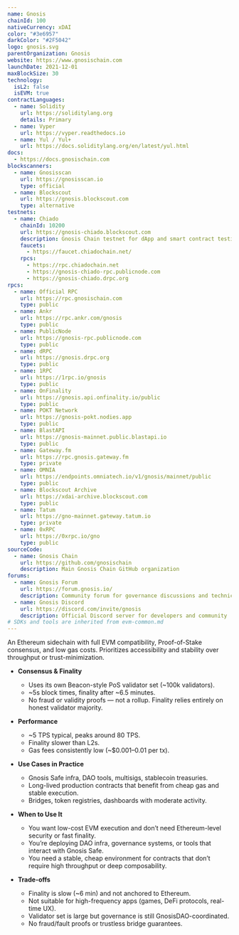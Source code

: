 ```yaml
---
name: Gnosis
chainId: 100
nativeCurrency: xDAI
color: "#3e6957"
darkColor: "#2F5042"
logo: gnosis.svg
parentOrganization: Gnosis
website: https://www.gnosischain.com
launchDate: 2021-12-01
maxBlockSize: 30
technology:
  isL2: false
  isEVM: true
contractLanguages:
  - name: Solidity
    url: https://soliditylang.org
    details: Primary
  - name: Vyper
    url: https://vyper.readthedocs.io
  - name: Yul / Yul+
    url: https://docs.soliditylang.org/en/latest/yul.html
docs:
  - https://docs.gnosischain.com
blockscanners:
  - name: Gnosisscan
    url: https://gnosisscan.io
    type: official
  - name: Blockscout
    url: https://gnosis.blockscout.com
    type: alternative
testnets:
  - name: Chiado
    chainId: 10200
    url: https://gnosis-chiado.blockscout.com
    description: Gnosis Chain testnet for dApp and smart contract testing with fast confirmations.
    faucets:
      - https://faucet.chiadochain.net/
    rpcs:
      - https://rpc.chiadochain.net
      - https://gnosis-chiado-rpc.publicnode.com
      - https://gnosis-chiado.drpc.org
rpcs:
  - name: Official RPC
    url: https://rpc.gnosischain.com
    type: public
  - name: Ankr
    url: https://rpc.ankr.com/gnosis
    type: public
  - name: PublicNode
    url: https://gnosis-rpc.publicnode.com
    type: public
  - name: dRPC
    url: https://gnosis.drpc.org
    type: public
  - name: 1RPC
    url: https://1rpc.io/gnosis
    type: public
  - name: OnFinality
    url: https://gnosis.api.onfinality.io/public
    type: public
  - name: POKT Network
    url: https://gnosis-pokt.nodies.app
    type: public
  - name: BlastAPI
    url: https://gnosis-mainnet.public.blastapi.io
    type: public
  - name: Gateway.fm
    url: https://rpc.gnosis.gateway.fm
    type: private
  - name: OMNIA
    url: https://endpoints.omniatech.io/v1/gnosis/mainnet/public
    type: public
  - name: Blockscout Archive
    url: https://xdai-archive.blockscout.com
    type: public
  - name: Tatum
    url: https://gno-mainnet.gateway.tatum.io
    type: private
  - name: 0xRPC
    url: https://0xrpc.io/gno
    type: public
sourceCode:
  - name: Gnosis Chain
    url: https://github.com/gnosischain
    description: Main Gnosis Chain GitHub organization
forums:
  - name: Gnosis Forum
    url: https://forum.gnosis.io/
    description: Community forum for governance discussions and technical topics
  - name: Gnosis Discord
    url: https://discord.com/invite/gnosis
    description: Official Discord server for developers and community
# SDKs and tools are inherited from evm-common.md
---
```



An Ethereum sidechain with full EVM compatibility, Proof-of-Stake consensus, and low gas costs. Prioritizes accessibility and stability over throughput or trust-minimization.

- **Consensus & Finality**  
  - Uses its own Beacon-style PoS validator set (~100k validators).  
  - ~5s block times, finality after ~6.5 minutes.  
  - No fraud or validity proofs — not a rollup. Finality relies entirely on honest validator majority.

- **Performance**  
  - ~5 TPS typical, peaks around 80 TPS.  
  - Finality slower than L2s.  
  - Gas fees consistently low (~$0.001–0.01 per tx).

- **Use Cases in Practice**  
  - Gnosis Safe infra, DAO tools, multisigs, stablecoin treasuries.  
  - Long-lived production contracts that benefit from cheap gas and stable execution.  
  - Bridges, token registries, dashboards with moderate activity.  

- **When to Use It**  
  - You want low-cost EVM execution and don’t need Ethereum-level security or fast finality.  
  - You’re deploying DAO infra, governance systems, or tools that interact with Gnosis Safe.  
  - You need a stable, cheap environment for contracts that don’t require high throughput or deep composability.

- **Trade-offs**  
  - Finality is slow (~6 min) and not anchored to Ethereum.  
  - Not suitable for high-frequency apps (games, DeFi protocols, real-time UX).  
  - Validator set is large but governance is still GnosisDAO-coordinated.  
  - No fraud/fault proofs or trustless bridge guarantees.